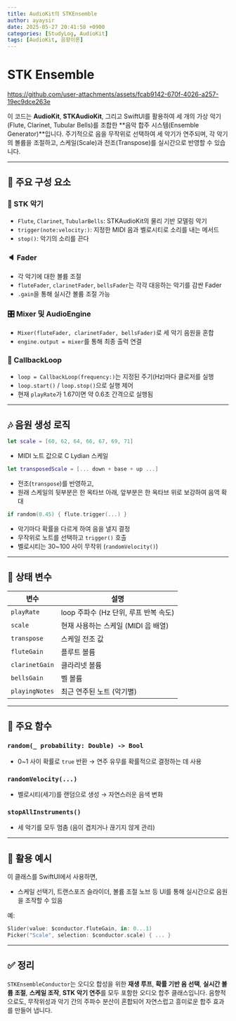 ```yaml
---
title: AudioKit의 STKEnsemble
author: ayaysir
date: 2025-05-27 20:41:58 +0900
categories: [StudyLog, AudioKit]
tags: [AudioKit, 음향이론]
---
```


# STK Ensemble

https://github.com/user-attachments/assets/fcab9142-670f-4026-a257-19ec9dce263e

이 코드는 **AudioKit**, **STKAudioKit**, 그리고 SwiftUI를 활용하여 세 개의 가상 악기(Flute, Clarinet, Tubular Bells)를 조합한 \*\*음악 합주 시스템(Ensemble Generator)\*\*입니다. 주기적으로 음을 무작위로 선택하여 세 악기가 연주되며, 각 악기의 볼륨을 조절하고, 스케일(Scale)과 전조(Transpose)를 실시간으로 반영할 수 있습니다.

---

## 🔧 주요 구성 요소

### 🧩 STK 악기

* `Flute`, `Clarinet`, `TubularBells`: STKAudioKit의 물리 기반 모델링 악기
* `trigger(note:velocity:)`: 지정한 MIDI 음과 벨로시티로 소리를 내는 메서드
* `stop()`: 악기의 소리를 끈다

### 🔈 Fader

* 각 악기에 대한 볼륨 조절
* `fluteFader`, `clarinetFader`, `bellsFader`는 각각 대응하는 악기를 감싼 Fader
* `.gain`을 통해 실시간 볼륨 조절 가능

### 🎛 Mixer 및 AudioEngine

* `Mixer(fluteFader, clarinetFader, bellsFader)`로 세 악기 음원을 혼합
* `engine.output = mixer`를 통해 최종 출력 연결

### 🔁 CallbackLoop

* `loop = CallbackLoop(frequency:)`는 지정된 주기(Hz)마다 클로저를 실행
* `loop.start()` / `loop.stop()`으로 실행 제어
* 현재 `playRate`가 1.67이면 약 0.6초 간격으로 실행됨

---

## 🎶 음원 생성 로직

```swift
let scale = [60, 62, 64, 66, 67, 69, 71]
```

* MIDI 노트 값으로 C Lydian 스케일

```swift
let transposedScale = [... down + base + up ...]
```

* 전조(`transpose`)를 반영하고,
* 원래 스케일의 뒷부분은 한 옥타브 아래, 앞부분은 한 옥타브 위로 보강하여 음역 확대

```swift
if random(0.45) { flute.trigger(...) }
```

* 악기마다 확률을 다르게 하여 음을 낼지 결정
* 무작위로 노트를 선택하고 `trigger()` 호출
* 벨로시티는 30\~100 사이 무작위 (`randomVelocity()`)

---

## 📌 상태 변수

| 변수             | 설명                         |
| -------------- | -------------------------- |
| `playRate`     | loop 주파수 (Hz 단위, 루프 반복 속도) |
| `scale`        | 현재 사용하는 스케일 (MIDI 음 배열)    |
| `transpose`    | 스케일 전조 값                   |
| `fluteGain`    | 플루트 볼륨                     |
| `clarinetGain` | 클라리넷 볼륨                    |
| `bellsGain`    | 벨 볼륨                       |
| `playingNotes` | 최근 연주된 노트 (악기별)            |

---

## 📝 주요 함수

### `random(_ probability: Double) -> Bool`

* 0\~1 사이 확률로 `true` 반환
  → 연주 유무를 확률적으로 결정하는 데 사용

### `randomVelocity(...)`

* 벨로시티(세기)를 랜덤으로 생성
  → 자연스러운 음색 변화

### `stopAllInstruments()`

* 세 악기를 모두 멈춤 (음이 겹치거나 끊기지 않게 관리)

---

## 🎯 활용 예시

이 클래스를 SwiftUI에서 사용하면,

* 스케일 선택기, 트랜스포즈 슬라이더, 볼륨 조절 노브 등 UI를 통해
  실시간으로 음원을 조작할 수 있음

예:

```swift
Slider(value: $conductor.fluteGain, in: 0...1)
Picker("Scale", selection: $conductor.scale) { ... }
```

---

## ✅ 정리

`STKEnsembleConductor`는 오디오 합성을 위한 **재생 루프**, **확률 기반 음 선택**, **실시간 볼륨 조절**, **스케일 조작**, **STK 악기 연주**를 모두 포함한 오디오 합주 클래스입니다.
음향적으로도, 무작위성과 악기 간의 주파수 분산이 혼합되어 자연스럽고 흥미로운 합주 효과를 만들어 냅니다.
